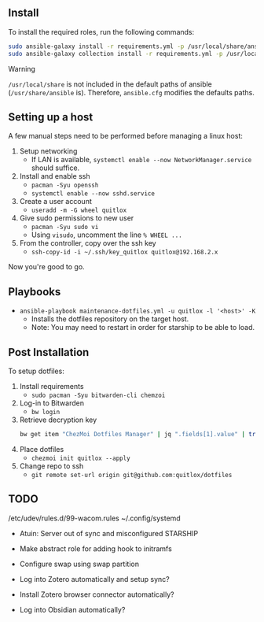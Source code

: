 ## Install

To install the required roles, run the following commands:

```bash
sudo ansible-galaxy install -r requirements.yml -p /usr/local/share/ansible/roles
sudo ansible-galaxy collection install -r requirements.yml -p /usr/local/share/ansible/roles
```

> [!WARNING]
> `/usr/local/share` is not included in the default paths of ansible (`/usr/share/ansible` is).
> Therefore, `ansible.cfg` modifies the defaults paths.

## Setting up a host

A few manual steps need to be performed before managing a linux host:
1. Setup networking
    - If LAN is available, `systemctl enable --now NetworkManager.service`
      should suffice.
1. Install and enable ssh
    - `pacman -Syu openssh`
    - `systemctl enable --now sshd.service`
1. Create a user account
    - `useradd -m -G wheel quitlox`
1. Give sudo permissions to new user
    - `pacman -Syu sudo vi`
    - Using `visudo`, uncomment the line `% WHEEL ...`
1. From the controller, copy over the ssh key
    - `ssh-copy-id -i ~/.ssh/key_quitlox quitlox@192.168.2.x`

Now you're good to go.

## Playbooks

- `ansible-playbook maintenance-dotfiles.yml -u quitlox -l '<host>' -K`
    - Installs the dotfiles repository on the target host.
    - Note: You may need to restart in order for starship to be able to load.

## Post Installation

To setup dotfiles:
1. Install requirements
    - `sudo pacman -Syu bitwarden-cli chemzoi`
1. Log-in to Bitwarden
    - `bw login`
1. Retrieve decryption key
    ```bash
    bw get item "ChezMoi Dotfiles Manager" | jq ".fields[1].value" | tr -d \" > ~/.ssh/.age_private_key.txt
    ```
1. Place dotfiles
    - `chezmoi init quitlox --apply`
1. Change repo to ssh
    - `git remote set-url origin git@github.com:quitlox/dotfiles`

## TODO

/etc/udev/rules.d/99-wacom.rules
~/.config/systemd
- Atuin: Server out of sync and misconfigured
STARSHIP

- Make abstract role for adding hook to initramfs
- Configure swap using swap partition


- Log into Zotero automatically and setup sync?
- Install Zotero browser connector automatically?
- Log into Obsidian automatically?
